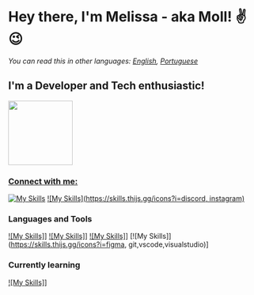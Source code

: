 # Hey there, I'm Melissa - aka Moll! ✌😉

*You can read this in other languages: [English](README.md), [Portuguese](README_PT.md)*

## I'm a Developer and Tech enthusiastic!
<div><a href="https://github.com/mollsisa"><img height="130em" src="https://github-readme-stats.vercel.app/api/top-langs/?username=mollsisa&layout=compact&langs_count=7&theme=midnight-purple"/></div>

### Connect with me:
[![My Skills](https://skills.thijs.gg/icons?i=linkedin)](https://br.linkedin.com/in/melissa-moll-62318b18b)
[![My Skills](https://skills.thijs.gg/icons?i=discord, instagram)](https://br.linkedin.com/in/melissa-moll-62318b18b)

### Languages and Tools
[![My Skills]](https://skills.thijs.gg/icons?i=js,ts,html,css,angular,nodejs)]
[![My Skills]](https://skills.thijs.gg/icons?i=c,cpp,arduino,cs,py,dotnet)]
[![My Skills]](https://skills.thijs.gg/icons?i=firebase,mysql)]
[![My Skills]](https://skills.thijs.gg/icons?i=figma, git,vscode,visualstudio)]
  
### Currently learning
[![My Skills]](https://skills.thijs.gg/icons?i=mongodb,react,tensorflow,linux,raspberry)]
